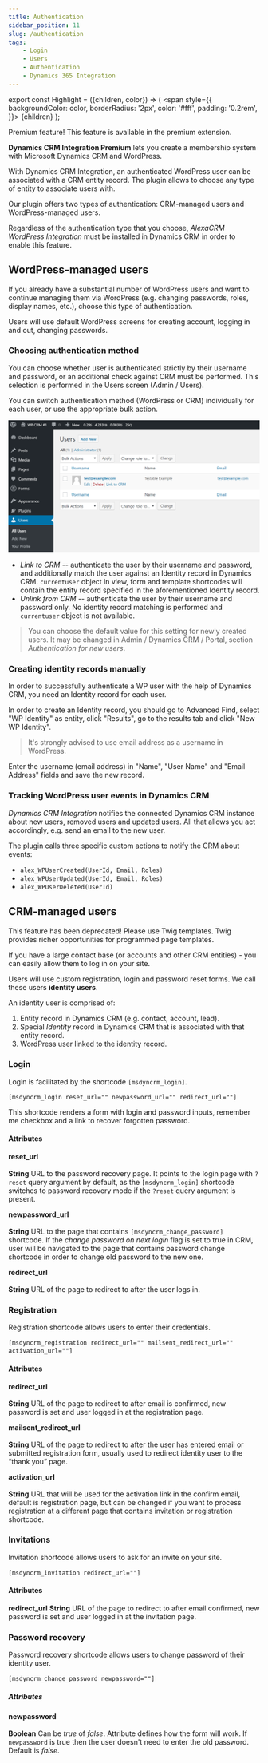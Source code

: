 ```yaml
---
title: Authentication
sidebar_position: 11
slug: /authentication
tags:
    - Login
    - Users
    - Authentication
    - Dynamics 365 Integration
---
```



export const Highlight = ({children, color}) => (
  <span
    style={{
      backgroundColor: color,
      borderRadius: '2px',
      color: '#fff',
      padding: '0.2rem',
    }}>
    {children}
  </span>
);

<Highlight color="#25c2a0">Premium feature! This feature is available in the premium extension.</Highlight>

**Dynamics CRM Integration Premium** lets you create a membership system with Microsoft Dynamics CRM and WordPress.

With Dynamics CRM Integration, an authenticated WordPress user can be associated with a CRM entity record. The plugin allows to choose any type of entity to associate users with.

Our plugin offers two types of authentication: CRM-managed users and WordPress-managed users.

Regardless of the authentication type that you choose, *AlexaCRM WordPress Integration* must be installed in Dynamics CRM in order to enable this feature.

## WordPress-managed users

If you already have a substantial number of WordPress users and want to continue managing them via WordPress (e.g. changing passwords, roles, display names, etc.), choose this type of authentication.

Users will use default WordPress screens for creating account, logging in and out, changing passwords.

### Choosing authentication method

You can choose whether user is authenticated strictly by their username and password, or an additional check against CRM must be performed. This selection is performed in the Users screen (Admin / Users).

You can switch authentication method (WordPress or CRM) individually for each user, or use the appropriate bulk action.

![User authentication mode selection](./img/authentication_fig1.png)

- *Link to CRM* -- authenticate the user by their username and password, and additionally match the user against an Identity record in Dynamics CRM. `currentuser` object in view, form and template shortcodes will contain the entity record specified in the aforementioned Identity record.
- *Unlink from CRM* -- authenticate the user by their username and password only. No identity record matching is performed and `currentuser` object is not available.

> You can choose the default value for this setting for newly created users. It may be changed in Admin / Dynamics CRM / Portal, section *Authentication for new users*.

### Creating identity records manually

In order to successfully authenticate a WP user with the help of Dynamics CRM, you need an Identity record for each user.

In order to create an Identity record, you should go to Advanced Find, select "WP Identity" as entity, click "Results", go to the results tab and click "New WP Identity".

> It's strongly advised to use email address as a username in WordPress.

Enter the username (email address) in "Name", "User Name" and "Email Address" fields and save the new record.

### Tracking WordPress user events in Dynamics CRM

*Dynamics CRM Integration* notifies the connected Dynamics CRM instance about new users, removed users and updated users. All that allows you act accordingly, e.g. send an email to the new user.

The plugin calls three specific custom actions to notify the CRM about events:

- `alex_WPUserCreated(UserId, Email, Roles)`
- `alex_WPUserUpdated(UserId, Email, Roles)`
- `alex_WPUserDeleted(UserId)`

## CRM-managed users

<Highlight color="#6e001d">This feature has been deprecated! Please use Twig templates. Twig provides richer opportunities for programmed page templates.</Highlight>


If you have a large contact base (or accounts and other CRM entities) - you can easily allow them to log in on your site.

Users will use custom registration, login and password reset forms. We call these users **identity users**.

An identity user is comprised of:

1. Entity record in Dynamics CRM (e.g. contact, account, lead).
2. Special *Identity* record in Dynamics CRM that is associated with that entity record.
3. WordPress user linked to the identity record.

### Login

Login is facilitated by the shortcode `[msdyncrm_login]`.

```
[msdyncrm_login reset_url="" newpassword_url="" redirect_url=""]
```

This shortcode renders a form with login and password inputs, remember me checkbox and a link to recover forgotten password.

#### Attributes

**reset_url**<br></br>
**String** URL to the password recovery page. It points to the login page with `?reset` query argument by default, as the `[msdyncrm_login]` shortcode switches to password recovery mode if the `?reset` query argument is present.

**newpassword_url**<br></br>
**String** URL to the page that contains `[msdyncrm_change_password]` shortcode. If the *change password on next login* flag is set to true in CRM, user will be navigated to the page that contains password change shortcode in order to change old password to the new one.

**redirect_url**<br></br>
**String** URL of the page to redirect to after the user logs in.

### Registration

Registration shortcode allows users to enter their credentials.

```
[msdyncrm_registration redirect_url="" mailsent_redirect_url="" activation_url=""]
```

#### Attributes

**redirect_url**<br></br>
**String** URL of the page to redirect to after email is confirmed, new password is set and user logged in at the registration page. 

**mailsent_redirect_url**<br></br>
**String** URL of the page to redirect to after the user has entered email or submitted registration form, usually used to redirect identity user to the “thank you” page.

**activation_url**<br></br>
**String** URL that will be used for the activation link in the confirm email, default is registration page, but can be changed if you want to process registration at a different page that contains invitation or registration shortcode.

### Invitations

Invitation shortcode allows users to ask for an invite on your site.

```
[msdyncrm_invitation redirect_url=""]
```

#### Attributes

**redirect_url**
**String** URL of the page to redirect to after email confirmed, new password is set and user logged in at the invitation page.

### Password recovery

Password recovery shortcode allows users to change password of their identity user.

```
[msdyncrm_change_password newpassword=""]
```

##### Attributes

**newpassword**<br></br>
**Boolean** Can be *true* of *false*. Attribute defines how the form will work. If `newpassword` is true then the user doesn't need to enter the old password. Default is *false*. 